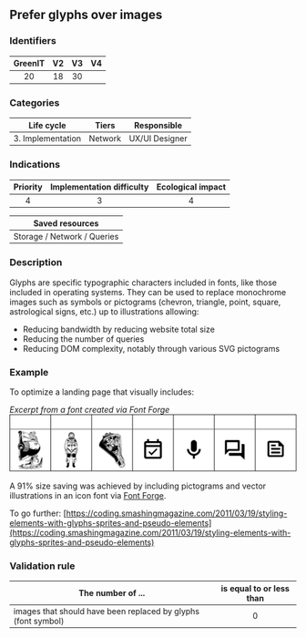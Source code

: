## Prefer glyphs over images

### Identifiers

| GreenIT |  V2  |  V3  |  V4  |
|:-------:|:----:|:----:|:----:|
|  20    |  18 | 30  |      |

### Categories

| Life cycle |  Tiers  |  Responsible  |
|:---------:|:----:|:----:|
| 3. Implementation | Network | UX/UI Designer |

### Indications

| Priority |      Implementation difficulty       |  Ecological impact    |
|:-------------------:|:-------------------------:|:---------------------:|
| 4 | 3 | 4 |

|Saved resources                                    |
|:----------------------------------------------------------:|
| Storage / Network / Queries  |

### Description

Glyphs are specific typographic characters included in fonts, like those included in operating systems. They can be used to replace monochrome images such as symbols or pictograms (chevron, triangle, point, square, astrological signs, etc.) up to illustrations allowing:
- Reducing bandwidth by reducing website total size
- Reducing the number of queries
- Reducing DOM complexity, notably through various SVG pictograms

### Example

To optimize a landing page that visually includes:

*Excerpt from a font created via Font Forge*
![ to illustrate a landing page](https://github.com/florinesueur/images/blob/main/vue-font-forge.svg)


A 91% size saving was achieved by including pictograms and vector illustrations in an icon font via [Font Forge](https://fontforge.org/en-US/).

To go further: [https://coding.smashingmagazine.com/2011/03/19/styling-elements-with-glyphs-sprites-and-pseudo-elements](https://coding.smashingmagazine.com/2011/03/19/styling-elements-with-glyphs-sprites-and-pseudo-elements)

### Validation rule

| The number of ...     | is equal to or less than   | 
|-------------------|:-------------------------:|
| images that should have been replaced by glyphs (font symbol)  | 0  |
